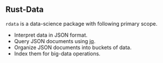 Rust-Data
---------

`rdata` is a data-science package with following primary scope.
* Interpret data in JSON format.
* Query JSON documents using [jq][jq].
* Organize JSON documents into buckets of data.
* Index them for big-data operations.

[jq]: https://stedolan.github.io/jq

